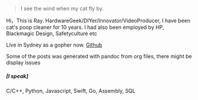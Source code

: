 > I see the wind when my cat fly by.

Hi，This is Ray.  HardwareGeek/DIYer/Innovator/VideoProducer, I have been cat's poop cleaner for 10 years. I had also been employed by HP, Blackmagic Design, Safetyculture etc

Live in Sydney as a gopher now. [Github](https://github.com/ray-x)

Some of the posts was generated with pandoc from org files, there might be display issues

##### [I speak]

C/C++, Python, Javascript, Swift, Go, Assembly, SQL
